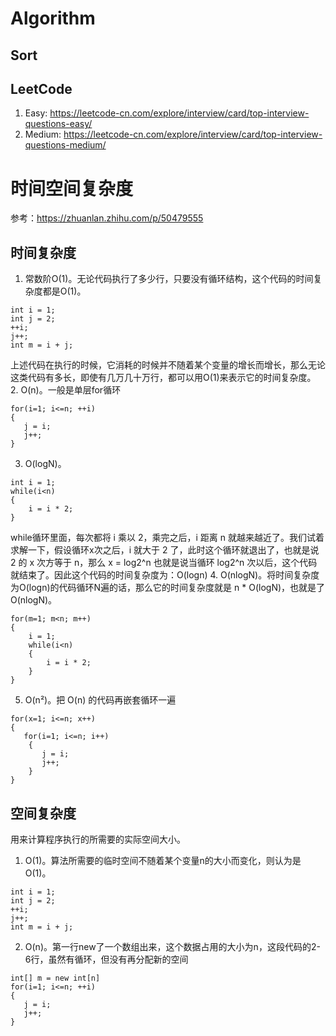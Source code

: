 # Algorithm
## Sort
## LeetCode
1. Easy: https://leetcode-cn.com/explore/interview/card/top-interview-questions-easy/
2. Medium: https://leetcode-cn.com/explore/interview/card/top-interview-questions-medium/

# 时间空间复杂度
参考：https://zhuanlan.zhihu.com/p/50479555
## 时间复杂度
1. 常数阶O(1)。无论代码执行了多少行，只要没有循环结构，这个代码的时间复杂度都是O(1)。

```
int i = 1;
int j = 2;
++i;
j++;
int m = i + j;
```
上述代码在执行的时候，它消耗的时候并不随着某个变量的增长而增长，那么无论这类代码有多长，即使有几万几十万行，都可以用O(1)来表示它的时间复杂度。
2. O(n)。一般是单层for循环

```
for(i=1; i<=n; ++i)
{
   j = i;
   j++;
}
```
3. O(logN)。

```
int i = 1;
while(i<n)
{
    i = i * 2;
}
```
while循环里面，每次都将 i 乘以 2，乘完之后，i 距离 n 就越来越近了。我们试着求解一下，假设循环x次之后，i 就大于 2 了，此时这个循环就退出了，也就是说 2 的 x 次方等于 n，那么 x = log2^n
也就是说当循环 log2^n 次以后，这个代码就结束了。因此这个代码的时间复杂度为：O(logn)
4. O(nlogN)。将时间复杂度为O(logn)的代码循环N遍的话，那么它的时间复杂度就是 n * O(logN)，也就是了O(nlogN)。

```
for(m=1; m<n; m++)
{
    i = 1;
    while(i<n)
    {
        i = i * 2;
    }
}
```
5. O(n²)。把 O(n) 的代码再嵌套循环一遍

```
for(x=1; i<=n; x++)
{
   for(i=1; i<=n; i++)
    {
       j = i;
       j++;
    }
}
```
## 空间复杂度
用来计算程序执行的所需要的实际空间大小。
1. O(1)。算法所需要的临时空间不随着某个变量n的大小而变化，则认为是O(1)。

```
int i = 1;
int j = 2;
++i;
j++;
int m = i + j;
```
2. O(n)。第一行new了一个数组出来，这个数据占用的大小为n，这段代码的2-6行，虽然有循环，但没有再分配新的空间

```
int[] m = new int[n]
for(i=1; i<=n; ++i)
{
   j = i;
   j++;
}

```
